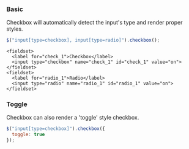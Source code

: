 ### Basic

Checkbox will automatically detect the input's type and render proper styles.

```javascript
$("input[type=checkbox], input[type=radio]").checkbox();
```

```markup
<fieldset>
  <label for="check_1">Checkbox</label>
  <input type="checkbox" name="check_1" id="check_1" value="on">
</fieldset>
<fieldset>
  <label for="radio_1">Radio</label>
  <input type="radio" name="radio_1" id="radio_1" value="on">
</fieldset>
```

### Toggle

Checkbox can also render a 'toggle' style checkbox.

```javascript
$("input[type=checkbox]").checkbox({
  toggle: true
});
```